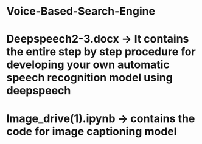 # Voice-Based-Search-Engine
# Deepspeech2-3.docx -> It contains the entire step by step procedure for developing your own automatic speech recognition model using deepspeech
# Image_drive(1).ipynb -> contains the code for image captioning model
